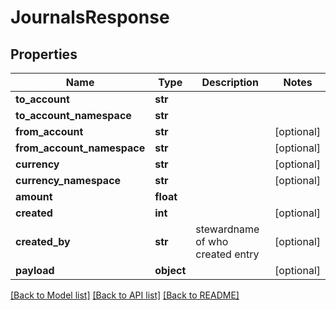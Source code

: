 # JournalsResponse

## Properties
Name | Type | Description | Notes
------------ | ------------- | ------------- | -------------
**to_account** | **str** |  | 
**to_account_namespace** | **str** |  | 
**from_account** | **str** |  | [optional] 
**from_account_namespace** | **str** |  | [optional] 
**currency** | **str** |  | [optional] 
**currency_namespace** | **str** |  | [optional] 
**amount** | **float** |  | 
**created** | **int** |  | [optional] 
**created_by** | **str** | stewardname of who created entry | [optional] 
**payload** | **object** |  | [optional] 

[[Back to Model list]](../README.md#documentation-for-models) [[Back to API list]](../README.md#documentation-for-api-endpoints) [[Back to README]](../README.md)


